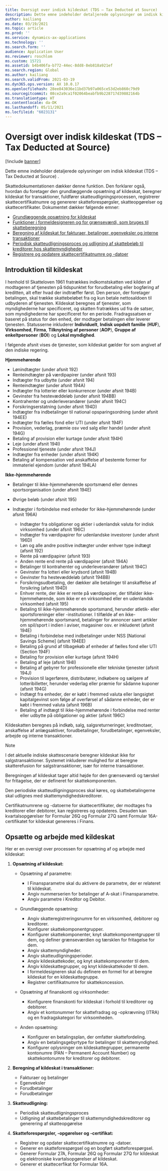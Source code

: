 ```yaml
---
title: Oversigt over indisk kildeskat (TDS – Tax Deducted at Source)
description: Dette emne indeholder detaljerede oplysninger om indisk kildeskat (TDS – Tax Deducted at Source) . Skattedokumentationen dækker denne funktion.
author: kailiang
ms.date: 03/19/2021
ms.topic: article
ms.prod: ''
ms.service: dynamics-ax-applications
ms.technology: ''
ms.search.form: ''
audience: Application User
ms.reviewer: roschlom
ms.custom: 15721
ms.assetid: b4b406fa-b772-44ec-8dd8-8eb818a921ef
ms.search.region: Global
ms.author: kailiang
ms.search.validFrom: 2021-03-19
ms.dyn365.ops.version: AX 10.0.17
ms.openlocfilehash: 28ee843036e11bd37b97a065ce53d2eb860c79d9
ms.sourcegitcommit: 08ce2a9ca1f02064beabfb9b228717d39882164b
ms.translationtype: HT
ms.contentlocale: da-DK
ms.lasthandoff: 05/11/2021
ms.locfileid: "6023131"
---
```

# <a name="indian-tax-deducted-at-source-tds-overview"></a>Oversigt over indisk kildeskat (TDS – Tax Deducted at Source)

[!include [banner](../includes/banner.md)]

Dette emne indeholder detaljerede oplysninger om indisk kildeskat (TDS – Tax Deducted at Source) .

Skattedokumentationen dækker denne funktion. Den forklarer også, hvordan du foretager den grundlæggende opsætning af kildeskat, beregner kildeskat for transaktioner, fuldfører skatteudligningsprocessen, registrerer skattecertifikatnumre og genererer skatteforespørgsler, skatteopgørelser og skattecertifikater. Dokumentet dækker følgende emner:

- [Grundlæggende opsætning for kildeskat](apac-ind-TDS-TDS-ledger-accounts-setup.md)
- [Funktioner i formeldesigneren og for grænseværdi, som bruges til skatteberegning](apac-ind-TDS-Formula-designer.md)
- [Beregning af kildeskat for fakturaer, betalinger, egenveksler og interne transaktioner](apac-ind-TDS-Calculate-TDS-on-invoices-using-journals.md)
- [Periodisk skatteudligningsproces og udligning af skattebeløb til kreditorer hos skattemyndigheder](apac-ind-TDS-Run-the-periodic-TDS-settlement-process.md)
- [Registrere og opdatere skattecertifikatnumre og -datoer](apac-ind-TDS-Record-TDS-concession-certificate-numbers.md)

## <a name="introduction-to-tds"></a>Introduktion til kildeskat

I henhold til Skatteloven 1961 fratrækkes indkomstskatten ved kilden af modtageren af tjenesten på tidspunktet for forudbetaling eller bogføring af kreditten, alt efter hvad der indtræffer først. Den person, der foretager betalingen, skal trække skattebeløbet fra og kun betale nettosaldoen til udbyderen af tjenesten. Kildeskat beregnes af tjenester, som myndighederne har specificeret, og skatten fratrækkes ud fra de satser, som myndighederne har specificeret for en periode. Fradragssatsen er baseret på status for den enhed, der modtager betalingen eller leverer tjenesten. Statusserne inkluderer **Individuelt**, **Indisk uopdelt familie** (**HUF**), **Virksomhed**, **Firma**, **Tilknytning af personer** (**AOP**), **Gruppe af enkeltpersoner** (**BOI**) og **Lokal myndighed**.

I følgende afsnit vises de tjenester, som kildeskat gælder for som angivet af den indiske regering.

**Hjemmehørende**

- Lønindtægter (under afsnit 192)
- Renteindtægter på værdipapirer (under afsnit 193)
- Indtægter fra udbytte (under afsnit 194)
- Renteindtægter (under afsnit 194A)
- Indtægter fra lotterier eller konkurrencer (under afsnit 194B)
- Gevinster fra hestevæddeløb (under afsnit 194BB)
- Kontrahenter og underleverandører (under afsnit 194C)
- Forsikringserstatning (under afsnit 194D)
- Indtægter fra indbetalinger til national opsparingsordning (under afsnit 194EE)
- Indtægter fra fælles fond eller UTI (under afsnit 194F)
- Provision, vederlag, præmie osv ved salg eller handel (under afsnit 194G)
- Betaling af provision eller kurtage (under afsnit 194H)
- Leje (under afsnit 194I)
- Professionel tjeneste (under afsnit 194J)
- Indtægter fra enheder (under afsnit 194K)
- Betaling af kompensation ved anskaffelse af bestemte former for immateriel ejendom (under afsnit 194LA)

**Ikke-hjemmehørende**

- Betalinger til ikke-hjemmehørende sportsmænd eller dennes sportsorganisation (under afsnit 194E)
- Øvrige beløb (under afsnit 195)
- Indtægter i forbindelse med enheder for ikke-hjemmehørende (under afsnit 196A)

    - Indtægter fra obligationer og aktier i udenlandsk valuta for indisk virksomhed (under afsnit 196C)
    - Indtægter fra værdipapirer for udenlandske investorer (under afsnit 196D)
    - Løn og alle andre positive indtægter under enhver type indtægt (afsnit 192)
    - Rente på værdipapirer (afsnit 193)
    - Anden rente end rente på værdipapirer (afsnit 194A)
    - Betalinger til kontrahenter og underleverandører (afsnit 194C)
    - Gevinster fra lotteri eller krydsord (afsnit 194B)
    - Gevinster fra hestevæddeløb (afsnit 194BB)
    - Forsikringsudbetaling, der dækker alle betalinger til anskaffelse af forsikring (afsnit 194D)
    - Enhver rente, der ikke er rente på værdipapirer, der tilfalder ikke-hjemmehørende, som ikke er en virksomhed eller en udenlandsk virksomhed (afsnit 195)
    - Betaling til ikke-hjemmehørende sportsmand, herunder atletik- eller sportsforeninger eller -institutioner. I tilfælde af en ikke-hjemmehørende sportsmand, betalinger for annoncer samt artikler om spil/sport i indien i aviser, magasiner osv. er inkluderet (afsnit 194E)
    - Betaling i forbindelse med indbetalinger under NSS \[National Savings Scheme\] (afsnit 194EE)
    - Betaling på grund af tilbagekøb af enheder af fælles fond eller UTI (Section 194F)
    - Betaling for provision eller kurtage (afsnit 194H)
    - Betaling af leje (afsnit 194I)
    - Betaling af gebyrer for professionelle eller tekniske tjenester (afsnit 194J)
    - Provision til lagerførere, distributører, indkøbere og sælgere af lotteribilletter, herunder vederlag eller præmie for sådanne kuponer (afsnit 194G)
    - Indtægt fra enheder, der er købt i fremmed valuta eller langsigtet kapitalgevinst som følge af overførsel af sådanne enheder, der er købt i fremmed valuta (afsnit 196B)
    - Betaling af indtægt til ikke-hjemmehørende i forbindelse med renter eller udbytte på obligationer og aktier (afsnit 196C)

Kildeskatten beregnes på indkøb, salg, salgsreturneringer, kreditnotaer, anskaffelse af anlægsaktiver, forudbetalinger, forudbetalinger, egenveksler, arbejde og interne transaktioner.

> [!NOTE]
> I det aktuelle indiske skattescenarie beregner kildeskat ikke for salgstransaktioner. Systemet inkluderer mulighed for at beregne skatterefusion for salgstransaktioner, især for interne transaktioner.

Beregningen af kildeskat tager altid højde for den grænseværdi og tærskel for fritagelse, der er defineret for skattekomponenten.

Den periodiske skatteudligningsproces skal køres, og skattebetalingerne skal udlignes med skattemyndighedskreditorer.

Certifikatnumrene og -datoerne for skattecertifikater, der modtages fra kreditorer eller debitorer, kan registreres og opdateres. Desuden kan kvartalsopgørelser for Formular 26Q og Formular 27Q samt Formular 16A-certifikatet for kildeskat genereres i Finans.

## <a name="setting-up-and-working-with-tds"></a>Opsætte og arbejde med kildeskat

Her er en oversigt over processen for opsætning af og arbejde med kildeskat:

1. **Opsætning af kildeskat:**

    - Opsætning af parametre:

        - I Finansparametre skal du aktivere de parametre, der er relateret til kildeskat.
        - Angiv nummerserien for betalinger af A-skat i Finansparametre.
        - Angiv parametre i Kreditor og Debitor.

    - Grundlæggende opsætning:

        - Angiv skatteregistreringsnumre for en virksomhed, debitorer og kreditorer.
        - Konfigurer skattekomponentgrupper.
        - Konfigurer skattekomponenter, knyt skattekomponentgrupper til dem, og definer grænseværdien og tærsklen for fritagelse for dem.
        - Angiv skattemyndigheder.
        - Angiv skatteudligningsperioder.
        - Angiv kildeskattekoder, og knyt skattekomponenter til dem.
        - Angiv kildeskattegrupper, og knyt kildeskattekoder til dem.
        - I formeldesigneren skal du definere en formel for at beregne kildeskat for en kildeskattegruppe.
        - Registrer certifikatnumre for skattekoncession.

    - Opsætning af finanskonti og virksomheder:

        - Konfigurere finanskonti for kildeskat i forhold til kreditorer og debitorer.
        - Angiv et kontonummer for skattefradrag og -opkrævning (ITRA) og en fradragskategori for virksomheden.

    - Anden opsætning:

        - Konfigurer en betalingsplan, der omfatter skattefordeling.
        - Angiv en betalingsgebyrtype for betalinger til skattemyndighed.
        - Konfigurer oplysninger om kildeskattegrupper, permanente kontonumre (PAN – Permanent Account Number) og skattekontonumre for kreditorer og debitorer.

2. **Beregning af kildeskat i transaktioner:**

    - Fakturaer og betalinger
    - Egenveksler
    - Forudbetalinger
    - Forudbetalinger

3. **Skatteudligning:**

    - Periodisk skatteudligningsproces
    - Udligning af skattebetalinger til skattemyndighedskreditorer og generering af skatteopgørelse

4. **Skatteforespørgsler, -opgørelser og -certifikat:**

    - Registrer og opdater skattecertifikatnumre og -datoer.
    - Generer en skatteforespørgsel og en bogført skatteforespørgsel.
    - Generer Formular 27A, Formular 26Q og Formular 27Q for kildeskat og elektroniske kvartalsopgørelser af kildeskat.
    - Generer et skattecerfikat for Formular 16A.
